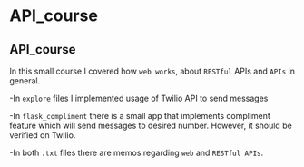# API_course
<h2>API_course</h2>
 
 In this small course I covered how `web works`, about `RESTful` APIs and `APIs` in general.
  
  -In `explore` files I implemented usage of Twilio API to send messages
  
  -In `flask_compliment` there is a small app that implements compliment feature 
  which will send messages to desired number. However, it should be verified on Twilio.
 
 -In both `.txt` files there are memos regarding `web` and `RESTful APIs`.
